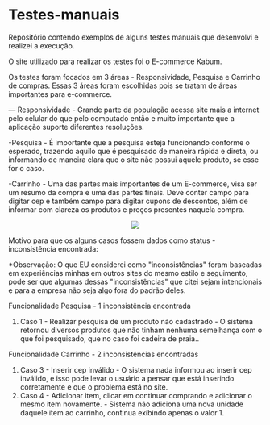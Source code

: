 # Testes-manuais

Repositório contendo exemplos de alguns testes manuais que desenvolvi e realizei a execução.

O site utilizado para realizar os testes foi o E-commerce Kabum. 

Os testes foram focados em 3 áreas - Responsividade, Pesquisa e Carrinho de compras. Essas 3 áreas foram escolhidas pois se tratam de áreas importantes para e-commerce.

   — Responsividade - Grande parte da população acessa site mais a internet pelo celular do que pelo computado então e muito importante que a aplicação suporte diferentes resoluções. 

   -Pesquisa - É importante que a pesquisa esteja funcionando conforme o esperado, trazendo aquilo que é pesquisado de maneira rápida e direta, ou informando de maneira clara que o site não possui aquele produto, se esse for o caso.

   -Carrinho - Uma das partes mais importantes de um E-commerce, visa ser um resumo da compra e uma das partes finais. Deve conter campo para digitar cep e também campo para digitar cupons de descontos, além de informar com clareza os produtos e preços presentes naquela compra.

<p align="center">

  <img src="https://user-images.githubusercontent.com/50935903/179132744-5636c47b-07d1-41f6-99b1-69f84e97216f.png#center">

</p>

Motivo para que os alguns casos fossem dados como status - inconsistência encontrada:

*Observação: O que EU considerei como "inconsistências" foram baseadas em experiências minhas em outros sites do mesmo estilo e seguimento, pode ser que algumas dessas "inconsistências" que citei sejam intencionais e para a empresa não seja algo fora do padrão deles.

Funcionalidade Pesquisa - 1 inconsistência encontrada
  1. Caso 1 - Realizar pesquisa de um produto não cadastrado - O sistema retornou diversos produtos que não tinham nenhuma semelhança com o que foi pesquisado, que no caso foi cadeira de praia..

Funcionalidade Carrinho - 2 inconsistências encontradas
  1. Caso 3 - Inserir cep inválido - O sistema nada informou ao inserir cep inválido, e isso pode levar o usuário a pensar que 
está inserindo corretamente e que o problema está no site.
  2. Caso 4 - Adicionar item, clicar em continuar comprando e adicionar o mesmo item novamente. - Sistema não adiciona uma nova unidade daquele item ao carrinho, continua exibindo apenas o valor 1.
